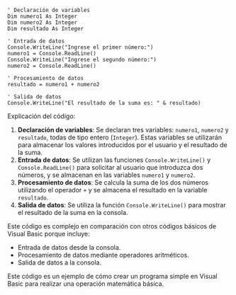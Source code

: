 ```visual basic
' Declaración de variables
Dim numero1 As Integer
Dim numero2 As Integer
Dim resultado As Integer

' Entrada de datos
Console.WriteLine("Ingrese el primer número:")
numero1 = Console.ReadLine()
Console.WriteLine("Ingrese el segundo número:")
numero2 = Console.ReadLine()

' Procesamiento de datos
resultado = numero1 + numero2

' Salida de datos
Console.WriteLine("El resultado de la suma es: " & resultado)
```

Explicación del código:

1. **Declaración de variables**: Se declaran tres variables: `numero1`, `numero2` y `resultado`, todas de tipo entero (`Integer`). Estas variables se utilizarán para almacenar los valores introducidos por el usuario y el resultado de la suma.
2. **Entrada de datos**: Se utilizan las funciones `Console.WriteLine()` y `Console.ReadLine()` para solicitar al usuario que introduzca dos números, y se almacenan en las variables `numero1` y `numero2`.
3. **Procesamiento de datos**: Se calcula la suma de los dos números utilizando el operador `+` y se almacena el resultado en la variable `resultado`.
4. **Salida de datos**: Se utiliza la función `Console.WriteLine()` para mostrar el resultado de la suma en la consola.

Este código es complejo en comparación con otros códigos básicos de Visual Basic porque incluye:

* Entrada de datos desde la consola.
* Procesamiento de datos mediante operadores aritméticos.
* Salida de datos a la consola.

Este código es un ejemplo de cómo crear un programa simple en Visual Basic para realizar una operación matemática básica.
